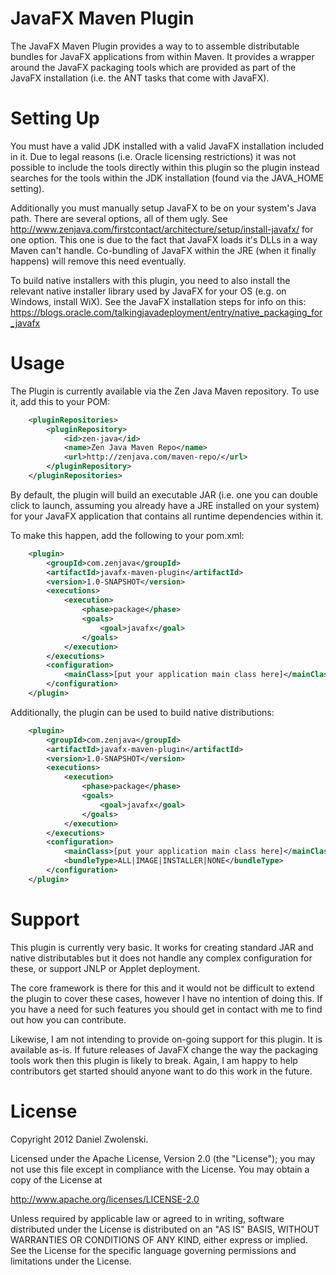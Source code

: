 JavaFX Maven Plugin
===================

The JavaFX Maven Plugin provides a way to to assemble distributable bundles for JavaFX applications from within Maven.
It provides a wrapper around the JavaFX packaging tools which are provided as part of the JavaFX installation (i.e. the
ANT tasks that come with JavaFX).


Setting Up
============

You must have a valid JDK installed with a valid JavaFX installation included in it. Due to legal reasons (i.e. Oracle
licensing restrictions) it was not possible to include the tools directly within this plugin so the plugin instead
searches for the tools within the JDK installation (found via the JAVA_HOME setting).

Additionally you must manually setup JavaFX to be on your system's Java path. There are several options, all of them
ugly. See http://www.zenjava.com/firstcontact/architecture/setup/install-javafx/ for one option. This one is due to the
fact that JavaFX loads it's DLLs in a way Maven can't handle. Co-bundling of JavaFX within the JRE (when it finally
happens) will remove this need eventually.

To build native installers with this plugin, you need to also install the relevant native installer library used by
JavaFX for your OS (e.g. on Windows, install WiX). See the JavaFX installation steps for info on this: https://blogs.oracle.com/talkingjavadeployment/entry/native_packaging_for_javafx


Usage
=============

The Plugin is currently available via the Zen Java Maven repository. To use it, add this to your POM:

``` xml
    <pluginRepositories>
        <pluginRepository>
            <id>zen-java</id>
            <name>Zen Java Maven Repo</name>
            <url>http://zenjava.com/maven-repo/</url>
        </pluginRepository>
    </pluginRepositories>
```

By default, the plugin will build an executable JAR (i.e. one you can double click to launch, assuming you already have
a JRE installed on your system) for your JavaFX application that contains all runtime dependencies within it.

To make this happen, add the following to your pom.xml:

``` xml
    <plugin>
        <groupId>com.zenjava</groupId>
        <artifactId>javafx-maven-plugin</artifactId>
        <version>1.0-SNAPSHOT</version>
        <executions>
            <execution>
                <phase>package</phase>
                <goals>
                    <goal>javafx</goal>
                </goals>
            </execution>
        </executions>
        <configuration>
            <mainClass>[put your application main class here]</mainClass>
        </configuration>
    </plugin>
```

Additionally, the plugin can be used to build native distributions:

``` xml
    <plugin>
        <groupId>com.zenjava</groupId>
        <artifactId>javafx-maven-plugin</artifactId>
        <version>1.0-SNAPSHOT</version>
        <executions>
            <execution>
                <phase>package</phase>
                <goals>
                    <goal>javafx</goal>
                </goals>
            </execution>
        </executions>
        <configuration>
            <mainClass>[put your application main class here]</mainClass>
            <bundleType>ALL|IMAGE|INSTALLER|NONE</bundleType>
        </configuration>
    </plugin>
```


Support
=======

This plugin is currently very basic. It works for creating standard JAR and native distributables but it does not handle
any complex configuration for these, or support JNLP or Applet deployment.

The core framework is there for this and it would not be difficult to extend the plugin to cover these cases, however
I have no intention of doing this. If you have a need for such features you should get in contact with me to find out
how you can contribute.

Likewise, I am not intending to provide on-going support for this plugin. It is available as-is. If future releases of
JavaFX change the way the packaging tools work then this plugin is likely to break. Again, I am happy to help
contributors get started should anyone want to do this work in the future.


License
=======

Copyright 2012 Daniel Zwolenski.

Licensed under the Apache License, Version 2.0 (the "License"); you may not use this file except in compliance with the License. You may obtain a copy of the License at

   http://www.apache.org/licenses/LICENSE-2.0

Unless required by applicable law or agreed to in writing, software distributed under the License is distributed on an "AS IS" BASIS, WITHOUT WARRANTIES OR CONDITIONS OF ANY KIND, either express or implied. See the License for the specific language governing permissions and limitations under the License.

